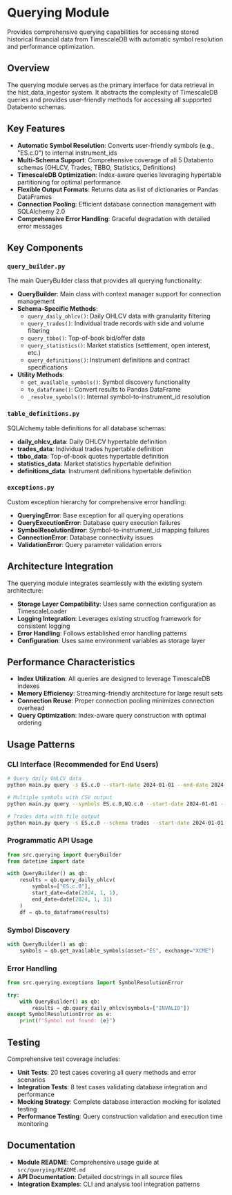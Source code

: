 # Querying Module

Provides comprehensive querying capabilities for accessing stored historical financial data from TimescaleDB with automatic symbol resolution and performance optimization.

## Overview

The querying module serves as the primary interface for data retrieval in the hist_data_ingestor system. It abstracts the complexity of TimescaleDB queries and provides user-friendly methods for accessing all supported Databento schemas.

## Key Features

- **Automatic Symbol Resolution**: Converts user-friendly symbols (e.g., "ES.c.0") to internal instrument_ids
- **Multi-Schema Support**: Comprehensive coverage of all 5 Databento schemas (OHLCV, Trades, TBBO, Statistics, Definitions)
- **TimescaleDB Optimization**: Index-aware queries leveraging hypertable partitioning for optimal performance
- **Flexible Output Formats**: Returns data as list of dictionaries or Pandas DataFrames
- **Connection Pooling**: Efficient database connection management with SQLAlchemy 2.0
- **Comprehensive Error Handling**: Graceful degradation with detailed error messages

## Key Components

### `query_builder.py`
The main QueryBuilder class that provides all querying functionality:

- **QueryBuilder**: Main class with context manager support for connection management
- **Schema-Specific Methods**: 
  - `query_daily_ohlcv()`: Daily OHLCV data with granularity filtering
  - `query_trades()`: Individual trade records with side and volume filtering
  - `query_tbbo()`: Top-of-book bid/offer data
  - `query_statistics()`: Market statistics (settlement, open interest, etc.)
  - `query_definitions()`: Instrument definitions and contract specifications
- **Utility Methods**:
  - `get_available_symbols()`: Symbol discovery functionality
  - `to_dataframe()`: Convert results to Pandas DataFrame
  - `_resolve_symbols()`: Internal symbol-to-instrument_id resolution

### `table_definitions.py`
SQLAlchemy table definitions for all database schemas:

- **daily_ohlcv_data**: Daily OHLCV hypertable definition
- **trades_data**: Individual trades hypertable definition  
- **tbbo_data**: Top-of-book quotes hypertable definition
- **statistics_data**: Market statistics hypertable definition
- **definitions_data**: Instrument definitions hypertable definition

### `exceptions.py`
Custom exception hierarchy for comprehensive error handling:

- **QueryingError**: Base exception for all querying operations
- **QueryExecutionError**: Database query execution failures
- **SymbolResolutionError**: Symbol-to-instrument_id mapping failures
- **ConnectionError**: Database connectivity issues
- **ValidationError**: Query parameter validation errors

## Architecture Integration

The querying module integrates seamlessly with the existing system architecture:

- **Storage Layer Compatibility**: Uses same connection configuration as TimescaleLoader
- **Logging Integration**: Leverages existing structlog framework for consistent logging
- **Error Handling**: Follows established error handling patterns
- **Configuration**: Uses same environment variables as storage layer

## Performance Characteristics

- **Index Utilization**: All queries are designed to leverage TimescaleDB indexes
- **Memory Efficiency**: Streaming-friendly architecture for large result sets
- **Connection Reuse**: Proper connection pooling minimizes connection overhead
- **Query Optimization**: Index-aware query construction with optimal ordering

## Usage Patterns

### CLI Interface (Recommended for End Users)
```bash
# Query daily OHLCV data
python main.py query -s ES.c.0 --start-date 2024-01-01 --end-date 2024-01-31

# Multiple symbols with CSV output
python main.py query --symbols ES.c.0,NQ.c.0 --start-date 2024-01-01 --end-date 2024-01-31 --output-format csv

# Trades data with file output
python main.py query -s ES.c.0 --schema trades --start-date 2024-01-01 --end-date 2024-01-01 --output-file trades.json --output-format json
```

### Programmatic API Usage
```python
from src.querying import QueryBuilder
from datetime import date

with QueryBuilder() as qb:
    results = qb.query_daily_ohlcv(
        symbols=["ES.c.0"],
        start_date=date(2024, 1, 1),
        end_date=date(2024, 1, 31)
    )
    df = qb.to_dataframe(results)
```

### Symbol Discovery
```python
with QueryBuilder() as qb:
    symbols = qb.get_available_symbols(asset="ES", exchange="XCME")
```

### Error Handling
```python
from src.querying.exceptions import SymbolResolutionError

try:
    with QueryBuilder() as qb:
        results = qb.query_daily_ohlcv(symbols=["INVALID"])
except SymbolResolutionError as e:
    print(f"Symbol not found: {e}")
```

## Testing

Comprehensive test coverage includes:

- **Unit Tests**: 20 test cases covering all query methods and error scenarios
- **Integration Tests**: 8 test cases validating database integration and performance
- **Mocking Strategy**: Complete database interaction mocking for isolated testing
- **Performance Testing**: Query construction validation and execution time monitoring

## Documentation

- **Module README**: Comprehensive usage guide at `src/querying/README.md`
- **API Documentation**: Detailed docstrings in all source files
- **Integration Examples**: CLI and analysis tool integration patterns 